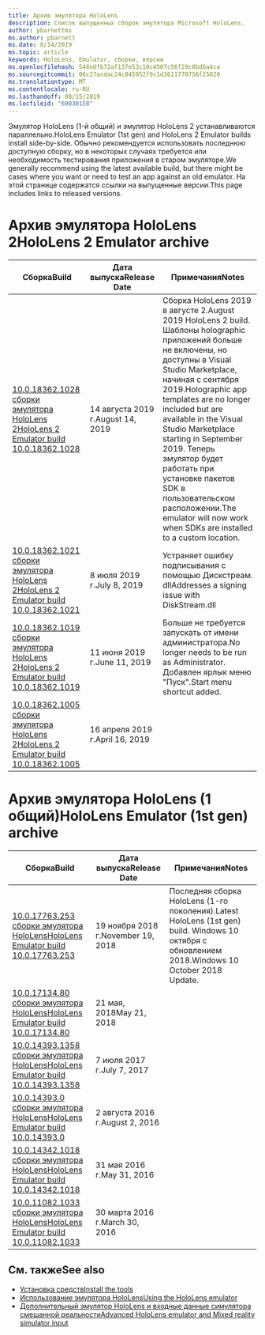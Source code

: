 ```yaml
---
title: Архив эмулятора HoloLens
description: Список выпущенных сборок эмулятора Microsoft HoloLens.
author: pbarnettms
ms.author: pbarnett
ms.date: 8/14/2019
ms.topic: article
keywords: HoloLens, Emulator, сборки, версии
ms.openlocfilehash: 548e8fb72af137e53c10c4507c56f29c8bd6a4ca
ms.sourcegitcommit: 06c27acdac24c845952f9c1d3611770756f25820
ms.translationtype: MT
ms.contentlocale: ru-RU
ms.lasthandoff: 08/15/2019
ms.locfileid: "69030158"
---
```

<span data-ttu-id="c6f2e-104">Эмулятор HoloLens (1-й общий) и эмулятор HoloLens 2 устанавливаются параллельно.</span><span class="sxs-lookup"><span data-stu-id="c6f2e-104">HoloLens Emulator (1st gen) and HoloLens 2 Emulator builds install side-by-side.</span></span> <span data-ttu-id="c6f2e-105">Обычно рекомендуется использовать последнюю доступную сборку, но в некоторых случаях требуется или необходимость тестирования приложения в старом эмуляторе.</span><span class="sxs-lookup"><span data-stu-id="c6f2e-105">We generally recommend using the latest available build, but there might be cases where you want or need to test an app against an old emulator.</span></span> <span data-ttu-id="c6f2e-106">На этой странице содержатся ссылки на выпущенные версии.</span><span class="sxs-lookup"><span data-stu-id="c6f2e-106">This page includes links to released versions.</span></span>


# <a name="hololens-2-emulator-archive"></a><span data-ttu-id="c6f2e-107">Архив эмулятора HoloLens 2</span><span class="sxs-lookup"><span data-stu-id="c6f2e-107">HoloLens 2 Emulator archive</span></span>


|  <span data-ttu-id="c6f2e-108">Сборка</span><span class="sxs-lookup"><span data-stu-id="c6f2e-108">Build</span></span> |  <span data-ttu-id="c6f2e-109">Дата выпуска</span><span class="sxs-lookup"><span data-stu-id="c6f2e-109">Release Date</span></span> |  <span data-ttu-id="c6f2e-110">Примечания</span><span class="sxs-lookup"><span data-stu-id="c6f2e-110">Notes</span></span> | 
|----------|----------|----------|
|  [<span data-ttu-id="c6f2e-111">10.0.18362.1028 сборки эмулятора HoloLens 2</span><span class="sxs-lookup"><span data-stu-id="c6f2e-111">HoloLens 2 Emulator build 10.0.18362.1028</span></span>](https://go.microsoft.com/fwlink/?linkid=2101019) | <span data-ttu-id="c6f2e-112">14 августа 2019 г.</span><span class="sxs-lookup"><span data-stu-id="c6f2e-112">August 14, 2019</span></span> | <span data-ttu-id="c6f2e-113">Сборка HoloLens 2019 в августе 2.</span><span class="sxs-lookup"><span data-stu-id="c6f2e-113">August 2019 HoloLens 2 build.</span></span>  <span data-ttu-id="c6f2e-114">Шаблоны holographic приложений больше не включены, но доступны в Visual Studio Marketplace, начиная с сентября 2019.</span><span class="sxs-lookup"><span data-stu-id="c6f2e-114">Holographic app templates are no longer included but are available in the Visual Studio Marketplace starting in September 2019.</span></span>  <span data-ttu-id="c6f2e-115">Теперь эмулятор будет работать при установке пакетов SDK в пользовательском расположении.</span><span class="sxs-lookup"><span data-stu-id="c6f2e-115">The emulator will now work when SDKs are installed to a custom location.</span></span> |
|  [<span data-ttu-id="c6f2e-116">10.0.18362.1021 сборки эмулятора HoloLens 2</span><span class="sxs-lookup"><span data-stu-id="c6f2e-116">HoloLens 2 Emulator build 10.0.18362.1021</span></span>](https://go.microsoft.com/fwlink/?linkid=2098508) | <span data-ttu-id="c6f2e-117">8 июля 2019 г.</span><span class="sxs-lookup"><span data-stu-id="c6f2e-117">July 8, 2019</span></span> | <span data-ttu-id="c6f2e-118">Устраняет ошибку подписывания с помощью Дискстреам. dll</span><span class="sxs-lookup"><span data-stu-id="c6f2e-118">Addresses a signing issue with DiskStream.dll</span></span> |
|  [<span data-ttu-id="c6f2e-119">10.0.18362.1019 сборки эмулятора HoloLens 2</span><span class="sxs-lookup"><span data-stu-id="c6f2e-119">HoloLens 2 Emulator build 10.0.18362.1019</span></span>](https://go.microsoft.com/fwlink/?linkid=2095316) | <span data-ttu-id="c6f2e-120">11 июня 2019 г.</span><span class="sxs-lookup"><span data-stu-id="c6f2e-120">June 11, 2019</span></span> | <span data-ttu-id="c6f2e-121">Больше не требуется запускать от имени администратора.</span><span class="sxs-lookup"><span data-stu-id="c6f2e-121">No longer needs to be run as Administrator.</span></span>  <span data-ttu-id="c6f2e-122">Добавлен ярлык меню "Пуск".</span><span class="sxs-lookup"><span data-stu-id="c6f2e-122">Start menu shortcut added.</span></span> |
|  [<span data-ttu-id="c6f2e-123">10.0.18362.1005 сборки эмулятора HoloLens 2</span><span class="sxs-lookup"><span data-stu-id="c6f2e-123">HoloLens 2 Emulator build 10.0.18362.1005</span></span>](https://go.microsoft.com/fwlink/?linkid=2087187) | <span data-ttu-id="c6f2e-124">16 апреля 2019 г.</span><span class="sxs-lookup"><span data-stu-id="c6f2e-124">April 16, 2019</span></span> |  |


# <a name="hololens-emulator-1st-gen-archive"></a><span data-ttu-id="c6f2e-125">Архив эмулятора HoloLens (1 общий)</span><span class="sxs-lookup"><span data-stu-id="c6f2e-125">HoloLens Emulator (1st gen) archive</span></span>


|  <span data-ttu-id="c6f2e-126">Сборка</span><span class="sxs-lookup"><span data-stu-id="c6f2e-126">Build</span></span> |  <span data-ttu-id="c6f2e-127">Дата выпуска</span><span class="sxs-lookup"><span data-stu-id="c6f2e-127">Release Date</span></span> |  <span data-ttu-id="c6f2e-128">Примечания</span><span class="sxs-lookup"><span data-stu-id="c6f2e-128">Notes</span></span> | 
|----------|----------|----------|
|  [<span data-ttu-id="c6f2e-129">10.0.17763.253 сборки эмулятора HoloLens</span><span class="sxs-lookup"><span data-stu-id="c6f2e-129">HoloLens Emulator build 10.0.17763.253</span></span>](https://go.microsoft.com/fwlink/?linkid=2065980) | <span data-ttu-id="c6f2e-130">19 ноября 2018 г.</span><span class="sxs-lookup"><span data-stu-id="c6f2e-130">November 19, 2018</span></span> | <span data-ttu-id="c6f2e-131">Последняя сборка HoloLens (1-го поколения).</span><span class="sxs-lookup"><span data-stu-id="c6f2e-131">Latest HoloLens (1st gen) build.</span></span> <span data-ttu-id="c6f2e-132">Windows 10 октября с обновлением 2018.</span><span class="sxs-lookup"><span data-stu-id="c6f2e-132">Windows 10 October 2018 Update.</span></span> |
|  [<span data-ttu-id="c6f2e-133">10.0.17134.80 сборки эмулятора HoloLens</span><span class="sxs-lookup"><span data-stu-id="c6f2e-133">HoloLens Emulator build 10.0.17134.80</span></span>](https://go.microsoft.com/fwlink/?linkid=874531) | <span data-ttu-id="c6f2e-134">21 мая, 2018</span><span class="sxs-lookup"><span data-stu-id="c6f2e-134">May 21, 2018</span></span> | 
|  [<span data-ttu-id="c6f2e-135">10.0.14393.1358 сборки эмулятора HoloLens</span><span class="sxs-lookup"><span data-stu-id="c6f2e-135">HoloLens Emulator build 10.0.14393.1358</span></span>](https://go.microsoft.com/fwlink/?linkid=852626) |  <span data-ttu-id="c6f2e-136">7 июля 2017 г.</span><span class="sxs-lookup"><span data-stu-id="c6f2e-136">July 7, 2017</span></span> |
|  [<span data-ttu-id="c6f2e-137">10.0.14393.0 сборки эмулятора HoloLens</span><span class="sxs-lookup"><span data-stu-id="c6f2e-137">HoloLens Emulator build 10.0.14393.0</span></span>](http://go.microsoft.com/fwlink/?LinkID=823018) |  <span data-ttu-id="c6f2e-138">2 августа 2016 г.</span><span class="sxs-lookup"><span data-stu-id="c6f2e-138">August 2, 2016</span></span> |
|  [<span data-ttu-id="c6f2e-139">10.0.14342.1018 сборки эмулятора HoloLens</span><span class="sxs-lookup"><span data-stu-id="c6f2e-139">HoloLens Emulator build 10.0.14342.1018</span></span>](http://go.microsoft.com/fwlink/?LinkID=823018) |  <span data-ttu-id="c6f2e-140">31 мая 2016 г.</span><span class="sxs-lookup"><span data-stu-id="c6f2e-140">May 31, 2016</span></span> |
|  [<span data-ttu-id="c6f2e-141">10.0.11082.1033 сборки эмулятора HoloLens</span><span class="sxs-lookup"><span data-stu-id="c6f2e-141">HoloLens Emulator build 10.0.11082.1033</span></span>](http://go.microsoft.com/fwlink/?LinkID=724053) |  <span data-ttu-id="c6f2e-142">30 марта 2016 г.</span><span class="sxs-lookup"><span data-stu-id="c6f2e-142">March 30, 2016</span></span> |

## <a name="see-also"></a><span data-ttu-id="c6f2e-143">См. также</span><span class="sxs-lookup"><span data-stu-id="c6f2e-143">See also</span></span>
* [<span data-ttu-id="c6f2e-144">Установка средств</span><span class="sxs-lookup"><span data-stu-id="c6f2e-144">Install the tools</span></span>](install-the-tools.md)
* [<span data-ttu-id="c6f2e-145">Использование эмулятора HoloLens</span><span class="sxs-lookup"><span data-stu-id="c6f2e-145">Using the HoloLens emulator</span></span>](using-the-hololens-emulator.md)
* [<span data-ttu-id="c6f2e-146">Дополнительный эмулятор HoloLens и входные данные симулятора смешанной реальности</span><span class="sxs-lookup"><span data-stu-id="c6f2e-146">Advanced HoloLens emulator and Mixed reality simulator input</span></span>](advanced-hololens-emulator-and-mixed-reality-simulator-input.md)
